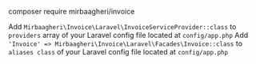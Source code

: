 composer require mirbaagheri/invoice

Add `Mirbaagheri\Invoice\Laravel\InvoiceServiceProvider::class` to `providers` array of your Laravel config file located at `config/app.php`
Add `'Invoice' => Mirbaagheri\Invoice\Laravel\Facades\Invoice::class` to `aliases class` of your Laravel config file located at `config/app.php`
